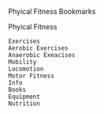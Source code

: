 Phyical Fitness Bookmarks

Phyical Fitness
    
    Exercises
    Aerobic Exercises
    Anaerobic Exeacises
    Mobility
    Locomotion 
    Motor Fitness 
    Info
    Books
    Equipment
    Nutrition
